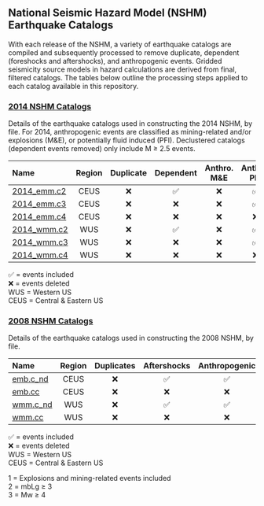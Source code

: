 ## National Seismic Hazard Model (NSHM) Earthquake Catalogs

With each release of the NSHM, a variety of earthquake catalogs are compiled and subsequently processed to remove duplicate, dependent (foreshocks and aftershocks), and anthropogenic events. Gridded seismicity source models in hazard calculations are derived from final, filtered catalogs. The tables below outline the processing steps applied to each catalog available in this repository.

### [2014 NSHM Catalogs](https://github.com/usgs/nshmp-haz-catalogs/tree/master/2014)

Details of the earthquake catalogs used in constructing the 2014 NSHM, by file. For 2014, anthropogenic events are classified as mining-related and/or explosions (M&E), or potentially fluid induced (PFI). Declustered catalogs (dependent events removed) only include M ≥ 2.5 events.

Name | Region | Duplicate | Dependent | Anthro. M&E | Anthro. PFI
:----|:------:|:---------:|:---------:|:-----------:|:----------:
[2014_emm.c2](https://raw.githubusercontent.com/usgs/nshmp-haz-catalogs/master/2014/2014_emm.c2.txt)|CEUS|❌|✅|❌|✅
[2014_emm.c3](https://raw.githubusercontent.com/usgs/nshmp-haz-catalogs/master/2014/2014_emm.c3.txt)|CEUS|❌|❌|❌|✅
[2014_emm.c4](https://raw.githubusercontent.com/usgs/nshmp-haz-catalogs/master/2014/2014_emm.c4.txt)|CEUS|❌|❌|❌|❌
[2014_wmm.c2](https://raw.githubusercontent.com/usgs/nshmp-haz-catalogs/master/2014/2014_wmm.c2.txt)|WUS |❌|✅|❌|✅
[2014_wmm.c3](https://raw.githubusercontent.com/usgs/nshmp-haz-catalogs/master/2014/2014_wmm.c3.txt)|WUS |❌|❌|❌|✅
[2014_wmm.c4](https://raw.githubusercontent.com/usgs/nshmp-haz-catalogs/master/2014/2014_wmm.c4.txt)|WUS |❌|❌|❌|❌

✅ = events included  
❌ = events deleted  
WUS = Western US  
CEUS = Central & Eastern US  

### [2008 NSHM Catalogs](https://github.com/usgs/nshmp-haz-catalogs/tree/master/2008)

Details of the earthquake catalogs used in constructing the 2008 NSHM, by file.

Name | Region | Duplicates | Aftershocks | Anthropogenic | Notes
:----|:------:|:----------:|:-----------:|:-------------:|:----:
[emb.c_nd](https://github.com/usgs/nshmp-haz-catalogs/raw/master/2008/2008_emb.c_nd.txt)|CEUS|❌|✅|✅|1
[emb.cc](https://github.com/usgs/nshmp-haz-catalogs/raw/master/2008/2008_emb.cc.txt)  |CEUS|❌|❌|❌|2
[wmm.c_nd](https://github.com/usgs/nshmp-haz-catalogs/raw/master/2008/2008_wmm.c_nd.txt)|WUS |❌|✅|✅|1
[wmm.cc](https://github.com/usgs/nshmp-haz-catalogs/raw/master/2008/2008_wmm.cc.txt)  |WUS |❌|❌|❌|3

✅ = events included  
❌ = events deleted  
WUS = Western US  
CEUS = Central & Eastern US  

1 = Explosions and mining-related events included  
2 = mbLg ≥ 3  
3 = Mw ≥ 4  
